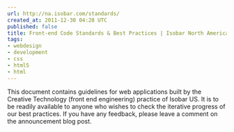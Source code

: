```yaml
---
url: http://na.isobar.com/standards/
created_at: 2011-12-30 04:28 UTC
published: false
title: Front-end Code Standards & Best Practices | Isobar North America
tags:
- webdesign
- development
- css
- html5
- html
---
```


This document contains guidelines for web applications built by the Creative Technology (front end engineering) practice of Isobar US. It is to be readily available to anyone who wishes to check the iterative progress of our best practices. If you have any feedback, please leave a comment on the announcement blog post.

